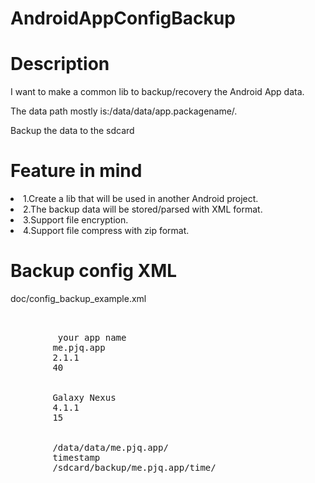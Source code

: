 AndroidAppConfigBackup
======================


Description
=====================
I want to make a common lib to backup/recovery the Android App data.

The data path mostly is:/data/data/app.packagename/.

Backup the data to the sdcard

 
Feature in mind
=====================
<li> 1.Create a lib that will be used in another Android project.</li>

<li> 2.The backup data will be stored/parsed with XML format.</li>

<li> 3.Support file encryption.</li>

<li> 4.Support file compress with zip format.</li>


Backup config XML
=====================

doc/config_backup_example.xml

<pre>
<root>
	<app_info>
		<app_name> your app name </app_name>
		<package_name>me.pjq.app</package_name>
		<app_version_name>2.1.1</app_version_name>
		<app_version_code>40</app_version_code>
	</app_info>
	<device_info>
		<model>Galaxy Nexus</model>
		<sdk_version>4.1.1</sdk_version>
		<api_level>15</api_level>
	</device_info>
	<backup_info>
		<origin>/data/data/me.pjq.app/</origin>
		<backup_time>timestamp</backup_time>
		<dest>/sdcard/backup/me.pjq.app/time/</dest>
	</backup_info>	
</root>
</pre>




